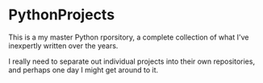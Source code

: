 # PythonProjects

This is a my master Python rporsitory, a complete collection of what I've inexpertly written over the years.

I really need to separate out individual projects into their own repositories, and perhaps one day I might get around to it.

